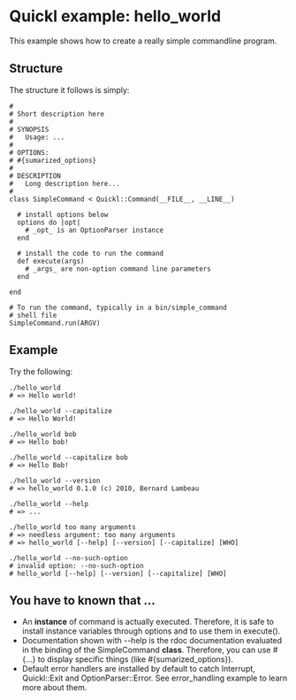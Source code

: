 # Quickl example: hello_world 

This example shows how to create a really simple commandline program. 

## Structure

The structure it follows is simply:

    #
    # Short description here
    #
    # SYNOPSIS
    #   Usage: ...
    #
    # OPTIONS:
    # #{sumarized_options}
    #
    # DESCRIPTION
    #   Long description here...
    #
    class SimpleCommand < Quickl::Command(__FILE__, __LINE__)
    
      # install options below
      options do |opt|
        # _opt_ is an OptionParser instance
      end
      
      # install the code to run the command
      def execute(args)
        # _args_ are non-option command line parameters
      end
    
    end
    
    # To run the command, typically in a bin/simple_command 
    # shell file
    SimpleCommand.run(ARGV)
    

## Example

Try the following:

    ./hello_world 
    # => Hello world!
    
    ./hello_world --capitalize
    # => Hello World!

    ./hello_world bob
    # => Hello bob!
    
    ./hello_world --capitalize bob
    # => Hello Bob!
    
    ./hello_world --version
    # => hello_world 0.1.0 (c) 2010, Bernard Lambeau
    
    ./hello_world --help
    # => ...
    
    ./hello_world too many arguments
    # => needless argument: too many arguments
    # => hello_world [--help] [--version] [--capitalize] [WHO]
    
    ./hello_world --no-such-option 
    # invalid option: --no-such-option
    # hello_world [--help] [--version] [--capitalize] [WHO]

## You have to known that ...

* An **instance** of command is actually executed. Therefore, it is safe to install instance variables through options and to use them in execute().
* Documentation shown with --help is the rdoc documentation evaluated in the binding of the SimpleCommand **class**. Therefore, you can use #{...} to display specific things (like #{sumarized_options}).
* Default error handlers are installed by default to catch Interrupt, Quickl::Exit and OptionParser::Error. See error_handling example to learn more about them.
